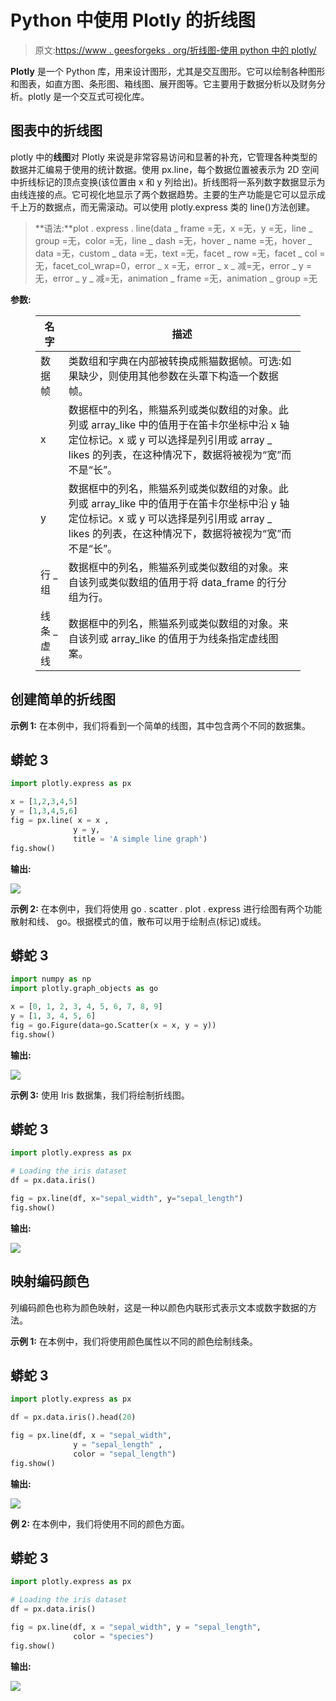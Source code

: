 # Python 中使用 Plotly 的折线图

> 原文:[https://www . geesforgeks . org/折线图-使用 python 中的 plotly/](https://www.geeksforgeeks.org/line-chart-using-plotly-in-python/)

**Plotly** 是一个 Python 库，用来设计图形，尤其是交互图形。它可以绘制各种图形和图表，如直方图、条形图、箱线图、展开图等。它主要用于数据分析以及财务分析。plotly 是一个交互式可视化库。

## 图表中的折线图

plotly 中的**线图**对 Plotly 来说是非常容易访问和显著的补充，它管理各种类型的数据并汇编易于使用的统计数据。使用 px.line，每个数据位置被表示为 2D 空间中折线标记的顶点变换(该位置由 x 和 y 列给出)。折线图将一系列数字数据显示为由线连接的点。它可视化地显示了两个数据趋势。主要的生产功能是它可以显示成千上万的数据点，而无需滚动。可以使用 plotly.express 类的 line()方法创建。

> **语法:**plot . express . line(data _ frame =无，x =无，y =无，line _ group =无，color =无，line _ dash =无，hover _ name =无，hover _ data =无，custom _ data =无，text =无，facet _ row =无，facet _ col =无，facet_col_wrap=0，error _ x =无，error _ x _ 减=无，error _ y =无，error _ y _ 减=无，animation _ frame =无，animation _ group =无

**参数:**

<figure class="table">

| 名字 | 描述 |
| --- | --- |
| 数据帧 | 类数组和字典在内部被转换成熊猫数据帧。可选:如果缺少，则使用其他参数在头罩下构造一个数据帧。 |
| x | 数据框中的列名，熊猫系列或类似数组的对象。此列或 array_like 中的值用于在笛卡尔坐标中沿 x 轴定位标记。x 或 y 可以选择是列引用或 array _ likes 的列表，在这种情况下，数据将被视为“宽”而不是“长”。 |
| y | 数据框中的列名，熊猫系列或类似数组的对象。此列或 array_like 中的值用于在笛卡尔坐标中沿 y 轴定位标记。x 或 y 可以选择是列引用或 array _ likes 的列表，在这种情况下，数据将被视为“宽”而不是“长”。 |
| 行 _ 组 | 数据框中的列名，熊猫系列或类似数组的对象。来自该列或类似数组的值用于将 data_frame 的行分组为行。 |
| 线条 _ 虚线 | 数据框中的列名，熊猫系列或类似数组的对象。来自该列或 array_like 的值用于为线条指定虚线图案。 |

</figure>

## **创建简单的折线图**

**示例 1:** 在本例中，我们将看到一个简单的线图，其中包含两个不同的数据集。

## 蟒蛇 3

```py
import plotly.express as px

x = [1,2,3,4,5]
y = [1,3,4,5,6]
fig = px.line( x = x ,
              y = y,
              title = 'A simple line graph')
fig.show()
```

**输出:**

![](img/8c694fcecc2699cdbd306c5c8607f2a7.png)

**示例 2:** 在本例中，我们将使用 go . scatter . plot . express 进行绘图有两个功能散射和线、 go。根据模式的值，散布可以用于绘制点(标记)或线。

## 蟒蛇 3

```py
import numpy as np
import plotly.graph_objects as go

x = [0, 1, 2, 3, 4, 5, 6, 7, 8, 9]
y = [1, 3, 4, 5, 6]
fig = go.Figure(data=go.Scatter(x = x, y = y))
fig.show()
```

**输出:**

![](img/f493446b1ce72586dcd0e07d64000ae5.png)

**示例 3:** 使用 Iris 数据集，我们将绘制折线图。

## 蟒蛇 3

```py
import plotly.express as px

# Loading the iris dataset
df = px.data.iris()

fig = px.line(df, x="sepal_width", y="sepal_length")
fig.show()
```

**输出:**

![](img/6e5fc6840062b4f6a020fcd19fa7120b.png)

## **映射编码颜色**

列编码颜色也称为颜色映射，这是一种以颜色内联形式表示文本或数字数据的方法。

**示例 1:** 在本例中，我们将使用颜色属性以不同的颜色绘制线条。

## 蟒蛇 3

```py
import plotly.express as px

df = px.data.iris().head(20)

fig = px.line(df, x = "sepal_width",
              y = "sepal_length" ,
              color = "sepal_length")
fig.show()
```

**输出:**

![](img/fce268595c03c65c545d441bd8209df4.png)

**例 2:** 在本例中，我们将使用不同的颜色方面。

## 蟒蛇 3

```py
import plotly.express as px

# Loading the iris dataset
df = px.data.iris()

fig = px.line(df, x = "sepal_width", y = "sepal_length",
              color = "species")
fig.show()
```

**输出:**

![](img/2c9891a1443489bae8a4a61d631a6490.png)